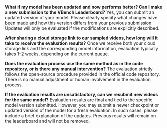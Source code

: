 **What if my model has been updated and now performs better? Can I make a new submission to the VBench Leaderboard?**
Yes, you can submit an updated version of your model. Please clearly specify what changes have been made and how this version differs from your previous submission. Updates will only be evaluated if the modifications are explicitly described.

**After sharing a cloud storage link to our sampled videos, how long will it take to receive the evaluation results?**
Once we receive both your cloud storage link and the corresponding model information, evaluation typically takes 1–2 weeks, depending on the current queue.

**Does the evaluation process use the same method as in the code repository, or is there any manual intervention?**
The evaluation strictly follows the open-source procedure provided in the official code repository. There is no manual adjustment or human involvement in the evaluation process.

**If the evaluation results are unsatisfactory, can we resubmit new videos for the same model?**
Evaluation results are final and tied to the specific model version submitted. However, you may submit a newer checkpoint or updated version of the model for a fresh evaluation. In such cases, please include a brief explanation of the updates. Previous results will remain on the leaderboard and will not be removed.